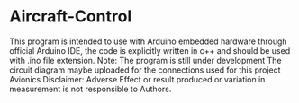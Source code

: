 # Aircraft-Control
This program is intended to use with Arduino embedded hardware through official Arduino IDE, the code is explicitly written in c++ and should be used with .ino file extension.
Note: The program is still under development
The circuit diagram maybe uploaded for the connections used for this project Avionics
Disclaimer: Adverse Effect or result produced or variation in measurement is not responsible to Authors.
